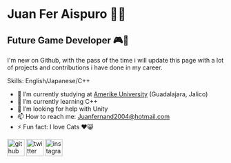 Juan Fer Aispuro 👨‍💻
==============================

## Future Game Developer 🎮🎌

I'm new on Github, with the pass of the time i will update this page with a lot of projects and contributions i have done in my career.


Skills: English/Japanese/C++

- 🔭 I’m currently studying at [Amerike University](https://amerike.edu.mx) (Guadalajara, Jalico)
- 🌱 I’m currently learning C++ 
- 🤔 I’m looking for help with Unity 
- 📫 How to reach me: Juanfernand2004@hotmail.com 
- ⚡ Fun fact: I love Cats ♥😸 


[<img src='https://cdn.jsdelivr.net/npm/simple-icons@3.0.1/icons/github.svg' alt='github' height='40'>](https://github.com/Juanf4r)    [<img src='https://cdn.jsdelivr.net/npm/simple-icons@3.0.1/icons/twitter.svg' alt='twitter' height='40'>](https://twitter.com/@Fer_aisps)  [<img src='https://cdn.jsdelivr.net/npm/simple-icons@3.0.1/icons/instagram.svg' alt='instagram' height='40'>](https://www.instagram.com/juanf4r_/)

